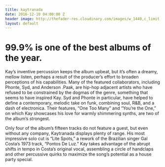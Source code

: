 ```yaml
---
title: kaytranada
date: 2016-12-10 04:00:00 Z
header image: http://thefader-res.cloudinary.com/images/w_1440,c_limit,f_auto,q_auto:best/_W4A6961_WEB_eejcls/kaytranada-album-interview-99-percent.jpg
layout: default
---
```


# 99.9% is one of the best albums of the year. 

Kay’s inventive percussion keeps the album upbeat, but it’s often a dreamy, mellow listen, perhaps a result of the producer’s effort to broaden perceptions of his capabilities. Many of the featured collaborators, including Phonte, Syd, and Anderson .Paak, are hip-hop adjacent artists who have refused to be constrained by the dogmas of the genre, something that seems to have inspired Kay. Syd and Phonte in particular, have helped to define a contemporary, melodic take on funk, combining soul, R&B, and a dash of electronica. Their features, “One Too Many” and “You’re the One,” on which Kay showcases his love for warmly shimmering synths, are two of the album’s strongest.

Only four of the album’s fifteen tracks do not feature a guest, but even without any company, Kaytranada displays plenty of range. His most impressive solo cut is “Lite Spots,” a rework of the Brazilian singer Gal Costa’s 1973 track, “Pontos De Luz.” Kay takes advantage of the abrupt shifts in tempo in Costa’s original vocal, assembling a circle of handclaps and other percussive quirks to maximize the song’s potential as a house party special.
